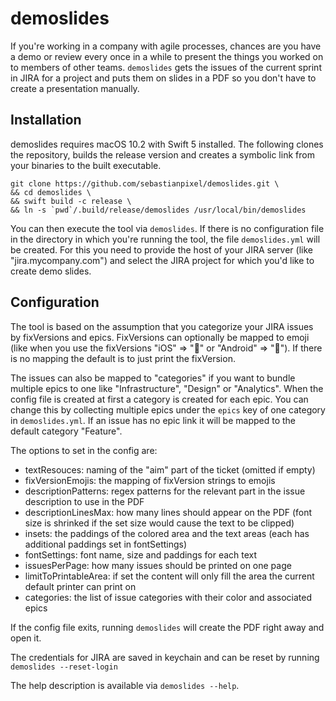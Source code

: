 # demoslides

If you're working in a company with agile processes, chances are you have a demo or review every once in a while to present the things you worked on to members of other teams. `demoslides` gets the issues of the current sprint in JIRA for a project and puts them on slides in a PDF so you don't have to create a presentation manually.

## Installation
demoslides requires macOS 10.2 with Swift 5 installed. The following clones the repository, builds the release version and creates a symbolic link from your binaries to the built executable.

```
git clone https://github.com/sebastianpixel/demoslides.git \
&& cd demoslides \
&& swift build -c release \
&& ln -s `pwd`/.build/release/demoslides /usr/local/bin/demoslides
```

You can then execute the tool via `demoslides`. If there is no configuration file in the directory in which you're running the tool, the file `demoslides.yml` will be created. For this you need to provide the host of your JIRA server (like "jira.mycompany.com") and select the JIRA project for which you'd like to create demo slides.

## Configuration
The tool is based on the assumption that you categorize your JIRA issues by fixVersions and epics. FixVersions can optionally be mapped to emoji (like when you use the fixVersions "iOS" => "🍏" or "Android" => "🤖"). If there is no mapping the default is to just print the fixVersion.

The issues can also be mapped to "categories" if you want to bundle multiple epics to one like "Infrastructure", "Design" or "Analytics". When the config file is created at first a category is created for each epic. You can change this  by collecting multiple epics under the `epics` key of one category in `demoslides.yml`. If an issue has no epic link it will be mapped to the default category "Feature".

The options to set in the config are:

* textResouces: naming of the "aim" part of the ticket (omitted if empty)
* fixVersionEmojis: the mapping of fixVersion strings to emojis
* descriptionPatterns: regex patterns for the relevant part in the issue description to use in the PDF
* descriptionLinesMax: how many lines should appear on the PDF (font size is shrinked if the set size would cause the text to be clipped)
* insets: the paddings of the colored area and the text areas (each has additional paddings set in fontSettings)
* fontSettings: font name, size and paddings for each text
* issuesPerPage: how many issues should be printed on one page
* limitToPrintableArea: if set the content will only fill the area the current default printer can print on
* categories: the list of issue categories with their color and associated epics

If the config file exits, running `demoslides` will create the PDF right away and open it.

The credentials for JIRA are saved in keychain and can be reset by running `demoslides --reset-login`

The help description is available via `demoslides --help`.
